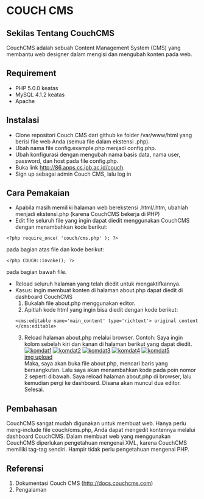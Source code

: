 # COUCH CMS

## Sekilas Tentang CouchCMS

CouchCMS adalah sebuah Content Management System (CMS) yang membantu web designer dalam mengisi dan mengubah konten pada web.

## Requirement

- PHP 5.0.0 keatas
- MySQL 4.1.2 keatas
- Apache

## Instalasi

- Clone repositori Couch CMS dari github ke folder /var/www/html yang berisi file web Anda (semua file dalam ekstensi .php).
- Ubah nama file config.example.php menjadi config.php.
- Ubah konfigurasi dengan mengubah nama basis data, nama user, password, dan host pada file config.php.
- Buka link http://86.apps.cs.ipb.ac.id/couch.
- Sign up sebagai admin Couch CMS, lalu log in

## Cara Pemakaian
- Apabila masih memiliki halaman web berekstensi .html/.htm, ubahlah menjadi ekstensi.php (karena CouchCMS bekerja di PHP)
- Edit file seluruh file yang ingin dapat diedit menggunakan CouchCMS dengan menambahkan kode berikut:
```
<?php require_once( 'couch/cms.php' ); ?>
```
pada bagian atas file dan kode berikut:
```
<?php COUCH::invoke(); ?>
```
pada bagian bawah file.
- Reload seluruh halaman yang telah diedit untuk mengaktifkannya.
- Kasus: ingin membuat konten di halaman about.php dapat diedit di dashboard CouchCMS
    1. Bukalah file about.php menggunakan editor.
    2. Apitlah kode html yang ingin bisa diedit dengan kode berikut:
    ```
    <cms:editable name='main_content' type='richtext'> original content </cms:editable>
    ```
    3. Reload halaman about.php melalui browser.
    Contoh: 
    Saya ingin kolom sebelah kiri dan kanan di halaman berikut yang dapat diedit.
    <a href="https://ibb.co/nO6OQa"><img src="https://preview.ibb.co/bwOgBF/komdat1.jpg" alt="komdat1" border="0"></a>
    <a href="https://ibb.co/i8hKyv"><img src="https://image.ibb.co/c533Qa/komdat2.jpg" alt="komdat2" border="0"></a>
    <a href="https://imgbb.com/"><img src="https://image.ibb.co/gaweyv/komdat3.jpg" alt="komdat3" border="0"></a>
    <a href="https://ibb.co/ne7V5a"><img src="https://preview.ibb.co/gsuA5a/komdat4.jpg" alt="komdat4" border="0"></a>
    <a href="https://ibb.co/cF5uWF"><img src="https://preview.ibb.co/ie9MBF/komdat5.jpg" alt="komdat5" border="0"></a><br /><a target='_blank' href='https://id.imgbb.com/'>img upload</a><br />
    Maka, saya akan buka file about.php, mencari baris yang bersangkutan.
    Lalu saya akan menambahkan kode pada poin nomor 2 seperti dibawah.
    Saya reload halaman about.php di browser, lalu kemudian pergi ke dashboard. Disana akan muncul dua editor.
    Selesai.

## Pembahasan

CouchCMS sangat mudah digunakan untuk membuat web. Hanya perlu meng-include file couch/cms.php, Anda dapat mengedit kontennya melalui dashboard CouchCMS.
Dalam membuat web yang menggunakan CouchCMS diperlukan pengetahuan mengenai XML, karena CouchCMS memiliki tag-tag sendiri. Hampir tidak perlu pengetahuan mengenai PHP.

## Referensi

1. Dokumentasi Couch CMS (http://docs.couchcms.com)
2. Pengalaman